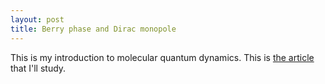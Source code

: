 ```yaml
---
layout: post
title: Berry phase and Dirac monopole
---
```


This is my introduction to molecular quantum dynamics. This is [the article][article] that I'll study.




[article]: https://www.qipe.t.u-tokyo.ac.jp/lec_2021a_cond/2021_10_14_2.pdf